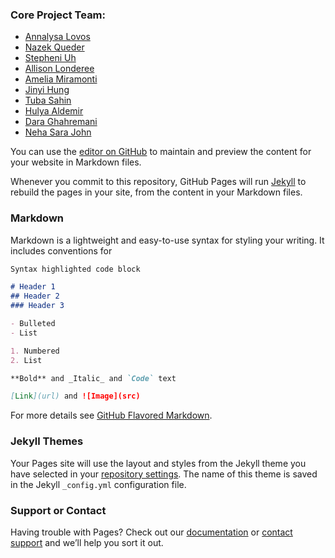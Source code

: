 
### Core Project Team:
* [Annalysa Lovos](https://github.com/annalysa)
* [Nazek Queder](https://github.com/nqueder)
* [Stepheni Uh](https://github.com/stephuh2)
* [Allison Londeree](https://github.com/londeree4)
* [Amelia Miramonti](https://github.com/amelia-m)
* [Jinyi Hung](https://github.com/jinyihung)
* [Tuba Sahin](https://github.com/tubapona)
* [Hulya Aldemir](https://github.com/hulyaald)
* [Dara Ghahremani](https://github.com/daraucla)
* [Neha Sara John](https://github.com/NSJohn)


You can use the [editor on GitHub](https://github.com/amelia-m/mri-overview/edit/master/README.md) to maintain and preview the content for your website in Markdown files.

Whenever you commit to this repository, GitHub Pages will run [Jekyll](https://jekyllrb.com/) to rebuild the pages in your site, from the content in your Markdown files.

### Markdown

Markdown is a lightweight and easy-to-use syntax for styling your writing. It includes conventions for

```markdown
Syntax highlighted code block

# Header 1
## Header 2
### Header 3

- Bulleted
- List

1. Numbered
2. List

**Bold** and _Italic_ and `Code` text

[Link](url) and ![Image](src)
```

For more details see [GitHub Flavored Markdown](https://guides.github.com/features/mastering-markdown/).

### Jekyll Themes

Your Pages site will use the layout and styles from the Jekyll theme you have selected in your [repository settings](https://github.com/amelia-m/mri-overview/settings). The name of this theme is saved in the Jekyll `_config.yml` configuration file.

### Support or Contact

Having trouble with Pages? Check out our [documentation](https://help.github.com/categories/github-pages-basics/) or [contact support](https://github.com/contact) and we’ll help you sort it out.
